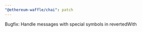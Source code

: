 ```yaml
---
"@ethereum-waffle/chai": patch
---
```


Bugfix: Handle messages with special symbols in revertedWith 

